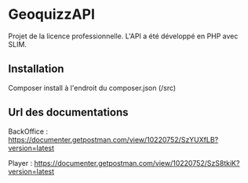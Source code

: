 # GeoquizzAPI

Projet de la licence professionnelle. L'API a été développé en PHP avec SLIM.

## Installation

Composer install à l'endroit du composer.json (/src)

## Url des documentations

BackOffice : https://documenter.getpostman.com/view/10220752/SzYUXfLB?version=latest


Player : https://documenter.getpostman.com/view/10220752/SzS8tkiK?version=latest
